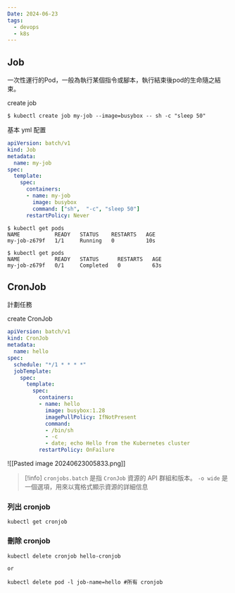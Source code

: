 ```yaml
---
Date: 2024-06-23
tags:
  - devops
  - k8s
---
```

## Job
一次性運行的Pod，一般為執行某個指令或腳本，執行結束後pod的生命隨之結束。

create job
```shell
$ kubectl create job my-job --image=busybox -- sh -c "sleep 50"
```

基本 yml 配置
```yml
apiVersion: batch/v1
kind: Job
metadata:
  name: my-job
spec:
  template:
    spec:
      containers:
      - name: my-job
        image: busybox
        command: ["sh",  "-c", "sleep 50"]
      restartPolicy: Never
```

```shell
$ kubectl get pods
NAME           READY   STATUS    RESTARTS   AGE
my-job-z679f   1/1     Running   0          10s

$ kubectl get pods
NAME           READY   STATUS      RESTARTS   AGE
my-job-z679f   0/1     Completed   0          63s
```
## CronJob
計劃任務

create CronJob
```yml
apiVersion: batch/v1
kind: CronJob
metadata:
  name: hello
spec:
  schedule: "*/1 * * * *"
  jobTemplate:
    spec:
      template:
        spec:
          containers:
          - name: hello
            image: busybox:1.28
            imagePullPolicy: IfNotPresent
            command:
            - /bin/sh
            - -c
            - date; echo Hello from the Kubernetes cluster
          restartPolicy: OnFailure
```

![[Pasted image 20240623005833.png]]
>[!info]
>`cronjobs.batch` 是指 `CronJob` 資源的 API 群組和版本。
>`-o wide` 是一個選項，用來以寬格式顯示資源的詳細信息
### 列出 cronjob
```
kubectl get cronjob
```
### 刪除 cronjob
```shell
kubectl delete cronjob hello-cronjob

or 

kubectl delete pod -l job-name=hello #所有 cronjob
```